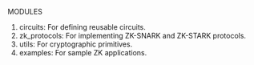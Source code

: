 MODULES

1. circuits: For defining reusable circuits.
2. zk_protocols: For implementing ZK-SNARK and ZK-STARK protocols.
3. utils: For cryptographic primitives.
4. examples: For sample ZK applications.